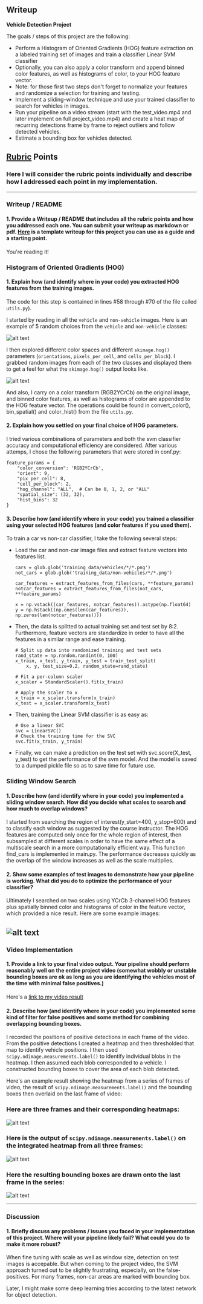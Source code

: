 ## Writeup

**Vehicle Detection Project**

The goals / steps of this project are the following:

* Perform a Histogram of Oriented Gradients (HOG) feature extraction on a labeled training set of images and train a classifier Linear SVM classifier
* Optionally, you can also apply a color transform and append binned color features, as well as histograms of color, to your HOG feature vector. 
* Note: for those first two steps don't forget to normalize your features and randomize a selection for training and testing.
* Implement a sliding-window technique and use your trained classifier to search for vehicles in images.
* Run your pipeline on a video stream (start with the test_video.mp4 and later implement on full project_video.mp4) and create a heat map of recurring detections frame by frame to reject outliers and follow detected vehicles.
* Estimate a bounding box for vehicles detected.

[//]: # (Image References)
[image1]: ./output_images/car_not_car.png
[image2]: ./output_images/HOG_example.png
[image3]: ./examples/sliding_windows.jpg
[image4]: ./output_images/sliding_window.png
[image5]: ./output_images/heatmap.png
[image6]: ./output_images/label_heatmap.png
[image7]: ./output_images/bbox.png
[video1]: ./project_video.mp4

## [Rubric](https://review.udacity.com/#!/rubrics/513/view) Points
### Here I will consider the rubric points individually and describe how I addressed each point in my implementation.  

---
### Writeup / README

#### 1. Provide a Writeup / README that includes all the rubric points and how you addressed each one.  You can submit your writeup as markdown or pdf.  [Here](https://github.com/udacity/CarND-Vehicle-Detection/blob/master/writeup_template.md) is a template writeup for this project you can use as a guide and a starting point.  

You're reading it!

### Histogram of Oriented Gradients (HOG)

#### 1. Explain how (and identify where in your code) you extracted HOG features from the training images.

The code for this step is contained in lines #58 through #70 of the file called `utils.py`).  

I started by reading in all the `vehicle` and `non-vehicle` images.  Here is an example of 5 random choices from the `vehicle` and `non-vehicle` classes:

![alt text][image1]

I then explored different color spaces and different `skimage.hog()` parameters (`orientations`, `pixels_per_cell`, and `cells_per_block`).  I grabbed random images from each of the two classes and displayed them to get a feel for what the `skimage.hog()` output looks like.

![alt text][image2]

And also, I carry on a color transform (RGB2YCrCb) on the original image, and binned color features, as well as histograms of color are appended to the HOG feature vector. The operations could be found in convert_color(), bin_spatial() and color_hist() from the file `utils.py`.

#### 2. Explain how you settled on your final choice of HOG parameters.

I tried various combinations of parameters and both the svm classifier accuracy and computational efficiency are considered. After various attemps, I chose the following parameters that were stored in conf.py:  

```
feature_params = {
    "color_conversion": 'RGB2YCrCb',
    "orient": 9,
    "pix_per_cell": 8,
    "cell_per_block": 2,
    "hog_channel": "ALL",  # Can be 0, 1, 2, or "ALL"
    "spatial_size": (32, 32),
    "hist_bins": 32
}
```

#### 3. Describe how (and identify where in your code) you trained a classifier using your selected HOG features (and color features if you used them).

To train a car vs non-car classifier, I take the following several steps:
* Load the car and non-car image files and extract feature vectors into features list. 
    ```
    cars = glob.glob('training_data/vehicles/*/*.png')
    not_cars = glob.glob('training_data/non-vehicles/*/*.png')

    car_features = extract_features_from_files(cars, **feature_params)
    notcar_features = extract_features_from_files(not_cars, **feature_params)

    x = np.vstack((car_features, notcar_features)).astype(np.float64)
    y = np.hstack((np.ones(len(car_features)), np.zeros(len(notcar_features))))
    ```

* Then, the data is splitted to actual training set and test set by 8:2. Furthermore, feature vectors are standardize in order to have all the features in a similar range and ease training.
    ```
    # Split up data into randomized training and test sets
    rand_state = np.random.randint(0, 100)
    x_train, x_test, y_train, y_test = train_test_split(
        x, y, test_size=0.2, random_state=rand_state)

    # Fit a per-column scaler
    x_scaler = StandardScaler().fit(x_train)

    # Apply the scaler to x
    x_train = x_scaler.transform(x_train)
    x_test = x_scaler.transform(x_test)
    ```
* Then, training the Linear SVM classifier is as easy as:
    ```
    # Use a linear SVC
    svc = LinearSVC()
    # Check the training time for the SVC
    svc.fit(x_train, y_train)
    ```
* Finally, we can make a prediction on the test set with svc.score(X_test, y_test) to get the performance of the svm model. And the model is saved to a dumped pickle file so as to save time for future use.


### Sliding Window Search

#### 1. Describe how (and identify where in your code) you implemented a sliding window search.  How did you decide what scales to search and how much to overlap windows?

I started from searching the region of interest(y_start=400, y_stop=600) and to classify each window as suggested by the course instructor. The HOG features are computed only once for the whole region of interest, then subsampled at different scales in order to have the same effect of a multiscale search in a more computationally efficient way. This function find_cars is implemented in main.py. The performance decreases quickly as the overlap of the window increases as well as the scale multiplies.

#### 2. Show some examples of test images to demonstrate how your pipeline is working.  What did you do to optimize the performance of your classifier?

Ultimately I searched on two scales using YCrCb 3-channel HOG features plus spatially binned color and histograms of color in the feature vector, which provided a nice result.  Here are some example images:

![alt text][image4]
---

### Video Implementation

#### 1. Provide a link to your final video output.  Your pipeline should perform reasonably well on the entire project video (somewhat wobbly or unstable bounding boxes are ok as long as you are identifying the vehicles most of the time with minimal false positives.)
Here's a [link to my video result](./output_project.mp4)


#### 2. Describe how (and identify where in your code) you implemented some kind of filter for false positives and some method for combining overlapping bounding boxes.

I recorded the positions of positive detections in each frame of the video.  From the positive detections I created a heatmap and then thresholded that map to identify vehicle positions.  I then used `scipy.ndimage.measurements.label()` to identify individual blobs in the heatmap.  I then assumed each blob corresponded to a vehicle.  I constructed bounding boxes to cover the area of each blob detected.  

Here's an example result showing the heatmap from a series of frames of video, the result of `scipy.ndimage.measurements.label()` and the bounding boxes then overlaid on the last frame of video:

### Here are three frames and their corresponding heatmaps:

![alt text][image5]

### Here is the output of `scipy.ndimage.measurements.label()` on the integrated heatmap from all three frames:
![alt text][image6]

### Here the resulting bounding boxes are drawn onto the last frame in the series:
![alt text][image7]

---

### Discussion

#### 1. Briefly discuss any problems / issues you faced in your implementation of this project.  Where will your pipeline likely fail?  What could you do to make it more robust?

When fine tuning with scale as well as window size, detection on test images is accepable. But when coming to the project video, the SVM approach turned out to be slightly frustrating, especially, on the false-positives. For many frames, non-car areas are marked with bounding box.

Later, I might make some deep learning tries according to the latest network for object detection.



